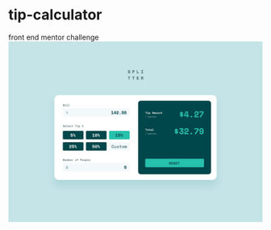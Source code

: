 # tip-calculator

front end mentor challenge
![tip-calculator](design/desktop-design-completed.jpg)
